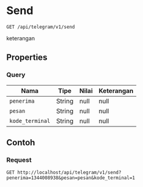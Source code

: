 # Send
```http
GET /api/telegram/v1/send
```
keterangan
## Properties
### Query
Nama | Tipe | Nilai | Keterangan
--- | --- | --- | ---
<code>penerima</code> | String | null | null
<code>pesan</code> | String | null | null
<code>kode_terminal</code> | String | null | null
## Contoh
### Request
```http
GET http://localhost/api/telegram/v1/send?penerima=1344008938&pesan=pesan&kode_terminal=1


```
